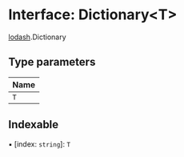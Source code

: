 # Interface: Dictionary<T\>

[lodash](../modules/lodash.md).Dictionary

## Type parameters

| Name |
| :--- |
| `T`  |

## Indexable

▪ [index: `string`]: `T`
